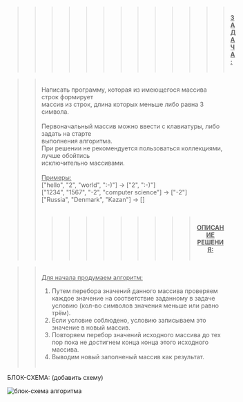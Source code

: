 <!-- git# itog_work1 
Итоговая контрольная работа 1 по блоку Разработчик.  -->

<br>

>>>>>>>>>>>>><center><u><b><br>ЗАДАЧА:</b></u><br><br></center>

>><br>Написать программу, которая из имеющегося массива строк формирует<br> массив из строк, длина которых меньше либо равна 3 символа. 
<br><br>
Первоначальный массив можно ввести с клавиатуры, либо задать на старте <br> выполнения алгоритма. <br>
При решении не рекомендуется пользоваться коллекциями, лучше обойтись <br> исключительно массивами.<br><br>
<u>Примеры:</u><br>
["hello", "2", "world", ":-)"] -> ["2", ":-)"] <br>
["1234", "1567", "-2", "computer science"] -> ["-2"] <br>
["Russia", "Denmark", "Kazan"] -> [] <br><br>
>>>>>>>>>>><center><br><u><b>ОПИСАНИЕ РЕШЕНИЯ:</b></u><br><br></center>

>><br><u>Для начала продумаем алгоритм:</u>
>>1. Путем перебора значений данного массива проверяем каждое значение на соответствие заданному в задаче условию (кол-во символов значения меньше или равно трём).
>>2. Если условие соблюдено, условию записываем это значение в новый массив.
>>3. Повторяем перебор значений исходного массива до тех пор пока не достигнем конца конца этого исходного массива.
>>4. Выводим новый заполненый массив как результат. <br><br>

БЛОК-СХЕМА: (добавить схему)

![блок-схема алгоритма](example.com/logo.png)
